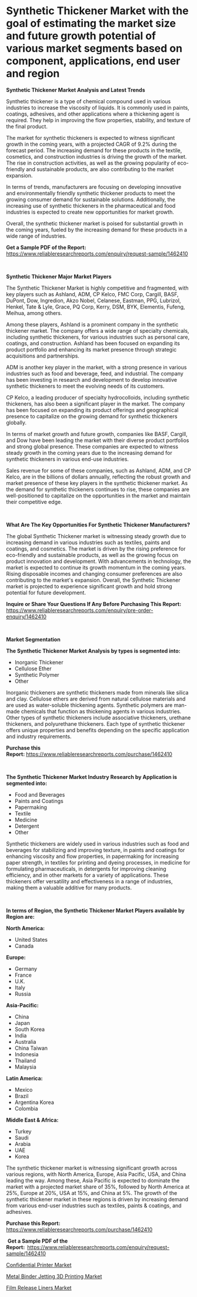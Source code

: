 <p><h1>Synthetic Thickener Market with the goal of estimating the market size and future growth potential of various market segments based on component, applications, end user and region</h1></p><p><strong>Synthetic Thickener Market Analysis and Latest Trends</strong></p>
<p><p>Synthetic thickener is a type of chemical compound used in various industries to increase the viscosity of liquids. It is commonly used in paints, coatings, adhesives, and other applications where a thickening agent is required. They help in improving the flow properties, stability, and texture of the final product.</p><p>The market for synthetic thickeners is expected to witness significant growth in the coming years, with a projected CAGR of 9.2% during the forecast period. The increasing demand for these products in the textile, cosmetics, and construction industries is driving the growth of the market. The rise in construction activities, as well as the growing popularity of eco-friendly and sustainable products, are also contributing to the market expansion.</p><p>In terms of trends, manufacturers are focusing on developing innovative and environmentally friendly synthetic thickener products to meet the growing consumer demand for sustainable solutions. Additionally, the increasing use of synthetic thickeners in the pharmaceutical and food industries is expected to create new opportunities for market growth.</p><p>Overall, the synthetic thickener market is poised for substantial growth in the coming years, fueled by the increasing demand for these products in a wide range of industries.</p></p>
<p><strong>Get a Sample PDF of the Report:&nbsp;</strong> <a href="https://www.reliableresearchreports.com/enquiry/request-sample/1462410">https://www.reliableresearchreports.com/enquiry/request-sample/1462410</a></p>
<p>&nbsp;</p>
<p><strong>Synthetic Thickener Major Market Players</strong></p>
<p><p>The Synthetic Thickener Market is highly competitive and fragmented, with key players such as Ashland, ADM, CP Kelco, FMC Corp, Cargill, BASF, DuPont, Dow, Ingredion, Akzo Nobel, Celanese, Eastman, PPG, Lubrizol, Henkel, Tate & Lyle, Grace, PQ Corp, Kerry, DSM, BYK, Elementis, Fufeng, Meihua, among others.</p><p>Among these players, Ashland is a prominent company in the synthetic thickener market. The company offers a wide range of specialty chemicals, including synthetic thickeners, for various industries such as personal care, coatings, and construction. Ashland has been focused on expanding its product portfolio and enhancing its market presence through strategic acquisitions and partnerships.</p><p>ADM is another key player in the market, with a strong presence in various industries such as food and beverage, feed, and industrial. The company has been investing in research and development to develop innovative synthetic thickeners to meet the evolving needs of its customers.</p><p>CP Kelco, a leading producer of specialty hydrocolloids, including synthetic thickeners, has also been a significant player in the market. The company has been focused on expanding its product offerings and geographical presence to capitalize on the growing demand for synthetic thickeners globally.</p><p>In terms of market growth and future growth, companies like BASF, Cargill, and Dow have been leading the market with their diverse product portfolios and strong global presence. These companies are expected to witness steady growth in the coming years due to the increasing demand for synthetic thickeners in various end-use industries.</p><p>Sales revenue for some of these companies, such as Ashland, ADM, and CP Kelco, are in the billions of dollars annually, reflecting the robust growth and market presence of these key players in the synthetic thickener market. As the demand for synthetic thickeners continues to rise, these companies are well-positioned to capitalize on the opportunities in the market and maintain their competitive edge.</p></p>
<p>&nbsp;</p>
<p><strong>What Are The Key Opportunities For Synthetic Thickener Manufacturers?</strong></p>
<p><p>The global Synthetic Thickener market is witnessing steady growth due to increasing demand in various industries such as textiles, paints and coatings, and cosmetics. The market is driven by the rising preference for eco-friendly and sustainable products, as well as the growing focus on product innovation and development. With advancements in technology, the market is expected to continue its growth momentum in the coming years. Rising disposable incomes and changing consumer preferences are also contributing to the market's expansion. Overall, the Synthetic Thickener market is projected to experience significant growth and hold strong potential for future development.</p></p>
<p><strong>Inquire or Share Your Questions If Any Before Purchasing This Report:</strong> <a href="https://www.reliableresearchreports.com/enquiry/pre-order-enquiry/1462410">https://www.reliableresearchreports.com/enquiry/pre-order-enquiry/1462410</a></p>
<p>&nbsp;</p>
<p><strong>Market Segmentation</strong></p>
<p><strong>The Synthetic Thickener Market Analysis by types is segmented into:</strong></p>
<p><ul><li>Inorganic Thickener</li><li>Cellulose Ether</li><li>Synthetic Polymer</li><li>Other</li></ul></p>
<p><p>Inorganic thickeners are synthetic thickeners made from minerals like silica and clay. Cellulose ethers are derived from natural cellulose materials and are used as water-soluble thickening agents. Synthetic polymers are man-made chemicals that function as thickening agents in various industries. Other types of synthetic thickeners include associative thickeners, urethane thickeners, and polyurethane thickeners. Each type of synthetic thickener offers unique properties and benefits depending on the specific application and industry requirements.</p></p>
<p><strong>Purchase this Report:&nbsp;</strong><a href="https://www.reliableresearchreports.com/purchase/1462410">https://www.reliableresearchreports.com/purchase/1462410</a></p>
<p>&nbsp;</p>
<p><strong>The Synthetic Thickener Market Industry Research by Application is segmented into:</strong></p>
<p><ul><li>Food and Beverages</li><li>Paints and Coatings</li><li>Papermaking</li><li>Textile</li><li>Medicine</li><li>Detergent</li><li>Other</li></ul></p>
<p><p>Synthetic thickeners are widely used in various industries such as food and beverages for stabilizing and improving texture, in paints and coatings for enhancing viscosity and flow properties, in papermaking for increasing paper strength, in textiles for printing and dyeing processes, in medicine for formulating pharmaceuticals, in detergents for improving cleaning efficiency, and in other markets for a variety of applications. These thickeners offer versatility and effectiveness in a range of industries, making them a valuable additive for many products.</p></p>
<p>&nbsp;</p>
<p><strong>In terms of Region, the Synthetic Thickener Market Players available by Region are:</strong></p>
<p>
    <p> <strong> North America: </strong>
        <ul>
            <li>United States</li>
            <li>Canada</li>
        </ul>
        </p> 
    <p> <strong> Europe: </strong>
        <ul>
            <li>Germany</li>
            <li>France</li>
            <li>U.K.</li>
            <li>Italy</li>
            <li>Russia</li>
        </ul>
        </p> 
    <p> <strong> Asia-Pacific: </strong>
        <ul>
            <li>China</li>
            <li>Japan</li>
            <li>South Korea</li>
            <li>India</li>
            <li>Australia</li>
            <li>China Taiwan</li>
            <li>Indonesia</li>
            <li>Thailand</li>
            <li>Malaysia</li>
        </ul>
        </p> 
    <p> <strong> Latin America: </strong>
        <ul>
            <li>Mexico</li>
            <li>Brazil</li>
            <li>Argentina Korea</li>
            <li>Colombia</li>
        </ul>
        </p> 
    <p> <strong> Middle East & Africa: </strong>
        <ul>
            <li>Turkey</li>
            <li>Saudi</li>
            <li>Arabia</li>
            <li>UAE</li>
            <li>Korea</li>
        </ul>
    </p>
    </p>
<p><p>The synthetic thickener market is witnessing significant growth across various regions, with North America, Europe, Asia Pacific, USA, and China leading the way. Among these, Asia Pacific is expected to dominate the market with a projected market share of 35%, followed by North America at 25%, Europe at 20%, USA at 15%, and China at 5%. The growth of the synthetic thickener market in these regions is driven by increasing demand from various end-user industries such as textiles, paints & coatings, and adhesives.</p></p>
<p><strong>Purchase this Report: </strong><a href="https://www.reliableresearchreports.com/purchase/1462410">https://www.reliableresearchreports.com/purchase/1462410</a></p>
<p>&nbsp;<strong>Get a Sample PDF of the Report:&nbsp;&nbsp;</strong><a href="https://www.reliableresearchreports.com/enquiry/request-sample/1462410">https://www.reliableresearchreports.com/enquiry/request-sample/1462410</a></p>
<p><strong></strong></p>
<p><p><a href="https://view.publitas.com/reportprime-1/confidential-printer-market-size-2023-2030-global-industrial-analysis-key-geographical-regions-market-share-top-key-players-product-types-and-forecast-research-report/">Confidential Printer Market</a></p><p><a href="https://view.publitas.com/reportprime-1/metal-binder-jetting-3d-printing-market-size-furnishes-valuable-information-encompassing-market-share-market-trends-and-projections-spanning-from-2023-to-2030/">Metal Binder Jetting 3D Printing Market</a></p><p><a href="https://github.com/danielneavesallisons03mba/Market-Research-Report-List-1/blob/main/film-release-liners-market.md">Film Release Liners Market</a></p></p>